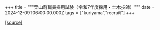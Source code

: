 +++
title = """栗山町職員採用試験（令和7年度採用・土木技師）"""
date = 2024-12-09T06:00:00.000Z
tags = ["kuriyama","recruit"]
+++


[[source]](https://www.town.kuriyama.hokkaido.jp/site/saiyou/28172.html)
